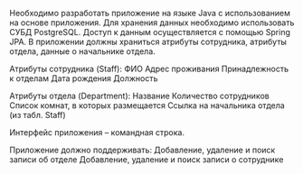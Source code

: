 Необходимо разработать приложение на языке Java с использованием на основе 
приложения. Для хранения данных 
необходимо использовать СУБД PostgreSQL. Доступ к данным осуществляется с 
помощью Spring JPA. В приложении должны храниться атрибуты сотрудника, атрибуты 
отдела, данные о начальнике отдела.

Атрибуты сотрудника  (Staff):
ФИО
Адрес проживания
Принадлежность к отделам
Дата рождения
Должность

Атрибуты отдела (Department):
Название
Количество сотрудников
Список комнат, в которых размещается
Ссылка на начальника отдела (из табл. Staff)

Интерфейс приложения – командная строка.

Приложение должно поддерживать:
Добавление, удаление и поиск записи об отделе
Добавление, удаление и поиск записи о сотруднике
